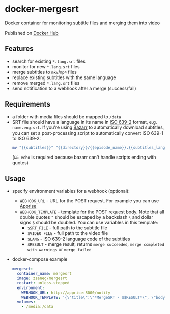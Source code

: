 # docker-mergesrt
Docker container for monitoring subtitle files and merging them into video

Published on [Docker Hub](https://hub.docker.com/r/zzeneg/mergesrt)

## Features
- search for existing `*.lang.srt` files
- monitor for new `*.lang.srt` files
- merge subtitles to `mkv`/`mp4` files
- replace existing subtitles with the same language
- remove merged `*.lang.srt` files
- send notification to a webhook after a merge (success/fail)

## Requirements
- a folder with media files should be mapped to `/data`
- SRT file should have a language in its name in [ISO 639-2](https://en.wikipedia.org/wiki/List_of_ISO_639-2_codes) format, e.g. `name.eng.srt`. If you're using [Bazarr](https://www.bazarr.media/) to automatically download subtitles, you can set a post-processing script to automatically convert ISO 639-1 to ISO 639-2:
  ```bash
  mv "{{subtitles}}" "{{directory}}/{{episode_name}}.{{subtitles_language_code3}}.srt" && echo
  ```
  (`&& echo` is required because bazarr can't handle scripts ending with quotes)


## Usage
- specify environment variables for a webhook (optional):
  - `WEBHOOK_URL` - URL for the POST request. For example you can use [Apprise](https://github.com/caronc/apprise)
  - `WEBHOOK_TEMPLATE` - template for the POST request body. Note that all double quotes `"` should be escaped by a backslash `\` and dollar signs `$` should be doubled. You can use variables in this template:
    - `$SRT_FILE` - full path to the subtitle file
    - `$VIDEO_FILE` - full path to the video file
    - `$LANG` - ISO 639-2 language code of the subtitles 
    - `$RESULT` - merge result, returns `merge succeeded`, `merge completed with warnings` or `merge failed`

- docker-compose example
  ```yaml
  mergesrt:
    container_name: mergesrt
    image: zzeneg/mergesrt
    restart: unless-stopped
    environment:
      WEBHOOK_URL: http://apprise:8000/notify
      WEBHOOK_TEMPLATE: '{\"title\":\"*MergeSRT - $$RESULT*\", \"body\":\"$$SRT_FILE\"}'
    volumes:
      - /media:/data
  ```
